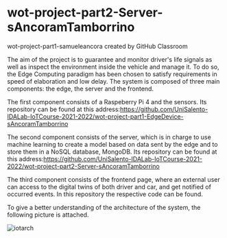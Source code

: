 # wot-project-part2-Server-sAncoramTamborrino
wot-project-part1-samueleancora created by GitHub Classroom

<!-- AN EDGE COMPUTING SOLUTION FOR DRIVER'S SAFETY -->

The aim of the project is to guarantee and monitor driver's life signals as well as inspect the environment inside the vehicle and manage it. To do so, the Edge Computing paradigm has been chosen to satisfy requirements in speed of elaboration and low delay. The system is composed of three main components: the edge, the server and the frontend.

The first component consists of a Raspeberry Pi 4 and the sensors. Its repository can be found at this address:https://github.com/UniSalento-IDALab-IoTCourse-2021-2022/wot-project-part1-EdgeDevice-sAncoramTamborrino

The second component consists of the server, which is in charge to use machine learning to create a model based on data sent by the edge and to store them in a NoSQL database, MongoDB. Its repository can be found at this address:https://github.com/UniSalento-IDALab-IoTCourse-2021-2022/wot-project-part2-Server-sAncoramTamborrino

The third component consists of the frontend page, where an external user can access to the digital twins of both driver and car, and get notified of occurred events. In this repository the respective code can be found.

To give a better understanding of the architecture of the system, the following picture is attached.


![iotarch](https://user-images.githubusercontent.com/106089600/202003221-f3a556e3-e22e-4b43-8f91-3e7255d2c3a8.png)
